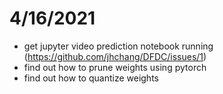 # 4/16/2021
- get jupyter video prediction notebook running (https://github.com/jhchang/DFDC/issues/1)
- find out how to prune weights using pytorch
- find out how to quantize weights
